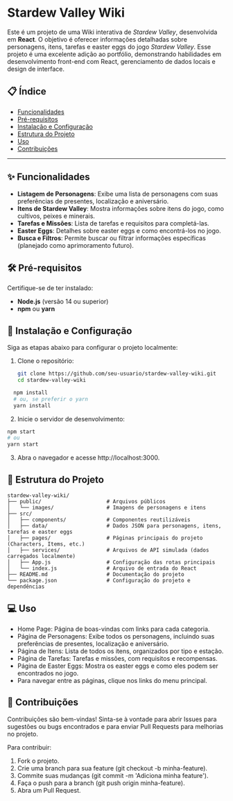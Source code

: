 # Stardew Valley Wiki

Este é um projeto de uma Wiki interativa de *Stardew Valley*, desenvolvida em **React**. O objetivo é oferecer informações detalhadas sobre personagens, itens, tarefas e easter eggs do jogo *Stardew Valley*. Esse projeto é uma excelente adição ao portfólio, demonstrando habilidades em desenvolvimento front-end com React, gerenciamento de dados locais e design de interface.

## 📋 Índice
- [Funcionalidades](#-funcionalidades)
- [Pré-requisitos](#-pré-requisitos)
- [Instalação e Configuração](#-instalação-e-configuração)
- [Estrutura do Projeto](#-estrutura-do-projeto)
- [Uso](#-uso)
- [Contribuições](#-contribuições)

---

## ✨ Funcionalidades
- **Listagem de Personagens**: Exibe uma lista de personagens com suas preferências de presentes, localização e aniversário.
- **Itens de Stardew Valley**: Mostra informações sobre itens do jogo, como cultivos, peixes e minerais.
- **Tarefas e Missões**: Lista de tarefas e requisitos para completá-las.
- **Easter Eggs**: Detalhes sobre easter eggs e como encontrá-los no jogo.
- **Busca e Filtros**: Permite buscar ou filtrar informações específicas (planejado como aprimoramento futuro).
  
## 🛠 Pré-requisitos

Certifique-se de ter instalado:
- **Node.js** (versão 14 ou superior)
- **npm** ou **yarn**

## 🚀 Instalação e Configuração

Siga as etapas abaixo para configurar o projeto localmente:

1. Clone o repositório:
   ```bash
   git clone https://github.com/seu-usuario/stardew-valley-wiki.git
   cd stardew-valley-wiki

  ```bash
    npm install
    # ou, se preferir o yarn
    yarn install
  ```

2. Inicie o servidor de desenvolvimento:

  ```bash
  npm start
  # ou
  yarn start
  ```

3. Abra o navegador e acesse http://localhost:3000.

## 📂 Estrutura do Projeto
```
stardew-valley-wiki/
├── public/                     # Arquivos públicos
│   └── images/                 # Imagens de personagens e itens
├── src/                        
│   ├── components/             # Componentes reutilizáveis
│   ├── data/                   # Dados JSON para personagens, itens, tarefas e easter eggs
│   ├── pages/                  # Páginas principais do projeto (Characters, Items, etc.)
│   ├── services/               # Arquivos de API simulada (dados carregados localmente)
│   ├── App.js                  # Configuração das rotas principais
│   └── index.js                # Arquivo de entrada do React
├── README.md                   # Documentação do projeto
└── package.json                # Configuração do projeto e dependências
```

## 💻 Uso
- Home Page: Página de boas-vindas com links para cada categoria.
- Página de Personagens: Exibe todos os personagens, incluindo suas preferências de presentes, localização e aniversário.
- Página de Itens: Lista de todos os itens, organizados por tipo e estação.
- Página de Tarefas: Tarefas e missões, com requisitos e recompensas.
- Página de Easter Eggs: Mostra os easter eggs e como eles podem ser encontrados no jogo.
- Para navegar entre as páginas, clique nos links do menu principal.

## 📢 Contribuições
Contribuições são bem-vindas! Sinta-se à vontade para abrir Issues para sugestões ou bugs encontrados e para enviar Pull Requests para melhorias no projeto.

Para contribuir:

1. Fork o projeto.
2. Crie uma branch para sua feature (git checkout -b minha-feature).
3. Commite suas mudanças (git commit -m 'Adiciona minha feature').
4. Faça o push para a branch (git push origin minha-feature).
5. Abra um Pull Request.


